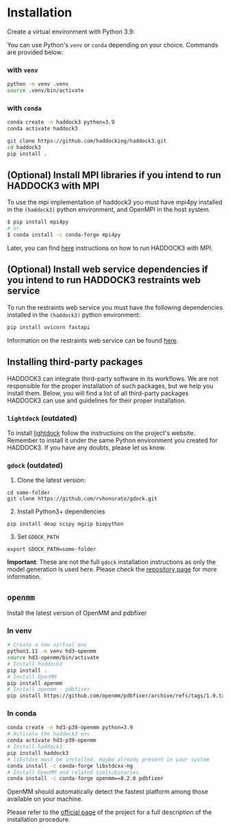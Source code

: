 # Installation

Create a virtual environment with Python 3.9:

You can use Python's `venv` or `conda` depending on your choice.
Commands are provided below:

### with `venv`

```bash
python -m venv .venv
source .venv/bin/activate
```

### with `conda`

```bash
conda create -n haddock3 python=3.9
conda activate haddock3
```

```bash
git clone https://github.com/haddocking/haddock3.git
cd haddock3
pip install .
```

## (Optional) Install MPI libraries if you intend to run HADDOCK3 with MPI

To use the mpi implementation of haddock3 you must have mpi4py installed in the `(haddock3)` python environment, and OpenMPI in the host system.

```bash
$ pip install mpi4py
# or
$ conda install -c conda-forge mpi4py
```

Later, you can find [here](https://www.bonvinlab.org/haddock3/tutorials/mpi.html) instructions on how to run HADDOCK3 with MPI.

## (Optional) Install web service dependencies if you intend to run HADDOCK3 restraints web service

To run the restraints web service you must have the following dependencies installed in the `(haddock3)` python environment:

```bash
pip install uvicorn fastapi
```

Information on the restraints web service can be found [here](https://github.com/haddocking/haddock3/blob/main/src/haddock/clis/restraints/webservice.py).

## Installing third-party packages

HADDOCK3 can integrate third-party software in its workflows.
We are not responsible for the proper installation of such packages, but
we help you install them. Below, you will find a list of all third-party
packages HADDOCK3 can use and guidelines for their proper installation.

### `lightdock` (outdated)

To install [lightdock](https://github.com/lightdock/lightdock) follow
the instructions on the project's website. Remember to install it under
the same Python environment you created for HADDOCK3. If you have any
doubts, please let us know.

### `gdock` (outdated)

1. Clone the latest version:

```
cd some-folder
git clone https://github.com/rvhonorato/gdock.git
```

2. Install Python3+ dependencies

```
pip install deap scipy mgzip biopython
```

3. Set `GDOCK_PATH`

```
export GDOCK_PATH=some-folder
```

**Important**: These are not the full `gdock` installation
instructions as only the model generation is used here. Please check the
[repository page](https://github.com/rvhonorato/gdock) for more
information.

## `openmm`

Install the latest version of OpenMM and pdbfixer

### In venv

```bash
# Create a new virtual env
python3.11 -m venv hd3-openmm
source hd3-openmm/bin/activate
# Install haddock3
pip install .
# Install OpenMM
pip install openmm
# Install openmm - pdbfixer
pip install https://github.com/openmm/pdbfixer/archive/refs/tags/1.9.tar.gz
```

### In conda

```bash
conda create -n hd3-p39-openmm python=3.9
# Activate the haddock3 env
conda activate hd3-p39-openmm
# Install haddock3
pip install haddock3
# libstdxx must be installed, maybe already present in your system
conda install -c conda-forge libstdcxx-ng
# Install OpenMM and related tools/binaries
conda install -c conda-forge openmm==8.2.0 pdbfixer
```

OpenMM should automatically detect the fastest platform among those available
on your machine.

Please refer to the [official page](http://docs.openmm.org/latest/userguide/)
of the project for a full description of the installation procedure.
